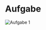 # Aufgabe
![Aufgabe 1](https://github.com/codedeer42/simplyLearn-React/assets/136886721/c0969dda-853c-4d10-8486-af28f1904424)
